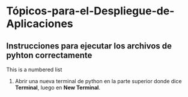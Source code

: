 # Tópicos-para-el-Despliegue-de-Aplicaciones

## Instrucciones para ejecutar los archivos de pyhton correctamente

This is a numbered list
1. Abrir una nueva terminal de python en la parte superior donde dice **Terminal**, luego en **New Terminal**.


   
